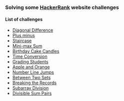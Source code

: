 ### Solving some [HackerRank](https://www.hackerrank.com) website challenges

#### List of challenges

- <a href="/diagonal-difference">Diagonal Difference</a>
- <a href="/plus-minus">Plus minus</a>
- <a href="/staircase">Staircase</a>
- <a href="/mini-max-sum">Mini-max Sum</a>
- <a href="/birthday-cake-candles">Birthday Cake Candles</a>
- <a href="/time-conversion">Time Conversion</a>
- <a href="/grading-students">Grading Students</a>
- <a href="/apple-and-orange">Apple and Orange</a>
- <a href="/number-line-jumps">Number Line Jumps</a>
- <a href="/between-two-sets">Between Two Sets</a>
- <a href="/breaking-the-records">Breaking the Records</a>
- <a href="/subarray-division">Subarray Division</a>
- <a href="/divisible-sum-pairs">Divisible Sum Pairs</a>

